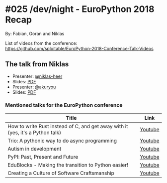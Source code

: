 # #025 /dev/night - EuroPython 2018 Recap

By: Fabian, Goran and Niklas


List of videos from the conference: https://github.com/sploitable/EuroPython-2018-Conference-Talk-Videos

## The talk from Niklas

* Presenter: [@niklas-heer](https://github.com/niklas-heer)
* Slides: [PDF](https://raw.githubusercontent.com/dev-night/talks/master/slides/2018/025_europython2018/EuroPython2018_Niklas-Heer.pdf)
* Presenter: [@akuryou](https://github.com/akuryou)
* Slides: [PDF](https://raw.githubusercontent.com/dev-night/talks/master/slides/2018/025_europython2018/EuroPython2018_Fabian-Ihl.pdf)

### Mentioned talks for the EuroPython conference

|                                     Title                                      |                        Link                        |
| ------------------------------------------------------------------------------ | -------------------------------------------------- |
| How to write Rust instead of C, and get away with it (yes, it's a Python talk) | [Youtube](https://youtu.be/qRqDgJLM568?t=12m27s)   |
| Trio: A pythonic way to do async programming                                   | [Youtube](https://youtu.be/qRqDgJLM568?t=3h22m34s) |
| Autism in development                                                          | [Youtube](https://youtu.be/w-XECcIWnlQ?t=4h10m42s) |
| PyPI: Past, Present and Future                                                 | [Youtube](https://youtu.be/Rps9lHflkCg?t=31m35s)   |
| EduBlocks - Making the transition to Python easier!                            | [Youtube](https://youtu.be/7uSjCp1wOrw?t=1h41m35s) |
| Creating a Culture of Software Craftsmanship                                   | [Youtube](https://youtu.be/4Wr31kp6Hgg?t=5h36m36s) |
